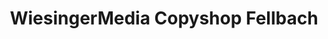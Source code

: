 ---
title: "WiesingerMedia Copyshop Fellbach"
url: /fellbach/wiesingermedia-copyshop-fellbach/
shop: Kopieren
---